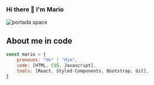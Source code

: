 ### Hi there 👋 I'm Mario

![portada space](https://user-images.githubusercontent.com/85541756/164874697-6f2530c3-574a-483c-b231-24c9b68c6176.png)

## About me in code

```javascript
const mario = {
    pronouns: "He" | "Him",
    code: [HTML, CSS, Javascript],
    tools: [React, Styled-Components, Bootstrap, Git],
}
```
<!--

Here are some ideas to get you started:

- 🔭 I’m currently working on ...
- 🌱 I’m currently learning ...
- 👯 I’m looking to collaborate on ...
- 🤔 I’m looking for help with ...
- 💬 Ask me about ...
- 📫 How to reach me: ...
- 😄 Pronouns: ...
- ⚡ Fun fact: ...
-->
